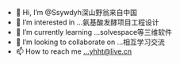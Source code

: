 - 👋 Hi, I’m @Ssywdyh深山野翁来自中国
- 👀 I’m interested in ...氨基酸发酵项目工程设计
- 🌱 I’m currently learning ...solvespace等三维软件
- 💞️ I’m looking to collaborate on ...相互学习交流
- 📫 How to reach me ...yhht@live.cn

<!---
Ssywdyh/Ssywdyh is a ✨ special ✨ repository because its `README.md` (this file) appears on your GitHub profile.
You can click the Preview link to take a look at your changes.
--->
